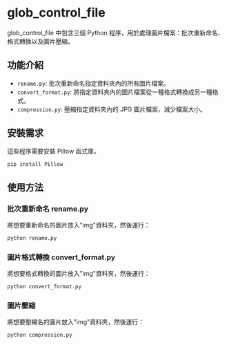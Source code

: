 # glob_control_file

glob_control_file 中包含三個 Python 程序，用於處理圖片檔案：批次重新命名、格式轉換以及圖片壓縮。

## 功能介紹

- `rename.py`: 批次重新命名指定資料夾內的所有圖片檔案。
- `convert_format.py`: 將指定資料夾內的圖片檔案從一種格式轉換成另一種格式。
- `compression.py`: 壓縮指定資料夾內的 JPG 圖片檔案，減少檔案大小。

## 安裝需求

這些程序需要安裝 Pillow 函式庫。

```bash
pip install Pillow
```

## 使用方法

### 批次重新命名 rename.py

將想要重新命名的圖片放入"img"資料夾，然後運行：

```bash
python rename.py
```

### 圖片格式轉換 convert_format.py

將想要格式轉換的圖片放入"img"資料夾，然後運行：

```bash
python convert_format.py
```

### 圖片壓縮

將想要壓縮名的圖片放入"img"資料夾，然後運行：

```bash
python compression.py
```
